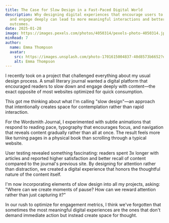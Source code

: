 ```yaml
---
title: The Case for Slow Design in a Fast-Paced Digital World
description: Why designing digital experiences that encourage users to slow down
  and engage deeply can lead to more meaningful interactions and better
  outcomes.
date: 2025-01-28
image: https://images.pexels.com/photos/4050314/pexels-photo-4050314.jpeg?auto=compress&cs=tinysrgb&w=1260&h=750&dpr=1
minRead: 7
author:
  name: Emma Thompson
  avatar:
    src: https://images.unsplash.com/photo-1701615004837-40d8573b6652?q=80&w=1480&auto=format&fit=crop&ixlib=rb-4.0.3&ixid=M3wxMjA3fDB8MHxwaG90by1wYWdlfHx8fGVufDB8fHx8fA%3D%3D
    alt: Emma Thompson
---
```


I recently took on a project that challenged everything about my usual design process. A small literary journal wanted a digital platform that encouraged readers to slow down and engage deeply with content—the exact opposite of most websites optimized for quick consumption.

This got me thinking about what I'm calling "slow design"—an approach that intentionally creates space for contemplation rather than rapid interaction.

For the Wordsmith Journal, I experimented with subtle animations that respond to reading pace, typography that encourages focus, and navigation that reveals content gradually rather than all at once. The result feels more like turning pages in a physical book than scrolling through a typical website.

User testing revealed something fascinating: readers spent 3x longer with articles and reported higher satisfaction and better recall of content compared to the journal's previous site. By designing for attention rather than distraction, we created a digital experience that honors the thoughtful nature of the content itself.

I'm now incorporating elements of slow design into all my projects, asking: "Where can we create moments of pause? How can we reward attention rather than just capturing it?"

In our rush to optimize for engagement metrics, I think we've forgotten that sometimes the most meaningful digital experiences are the ones that don't demand immediate action but instead create space for thought.
